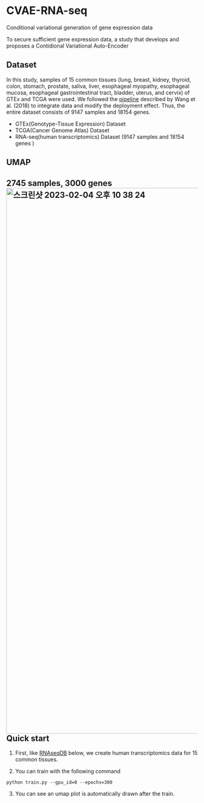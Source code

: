 # CVAE-RNA-seq
Conditional variational generation of gene expression data

To secure sufficient gene expression data, a study that develops and proposes a Contidional Variational Auto-Encoder 

Dataset
----------
In this study, samples of 15 common tissues (lung, breast, kidney, thyroid, colon, stomach, prostate, saliva, liver, esophageal myopathy, esophageal mucosa, esophageal gastrointestinal tract, bladder, uterus, and cervix) of GTEx and TCGA were used. We followed the [pipeline](https://github.com/mskcc/RNAseqDB) described by Wang et al. (2018) to integrate data and modify the deployment effect. Thus, the entire dataset consists of 9147 samples and 18154 genes.
- GTEx(Genotype-Tissue Expression) Dataset
- TCGA(Cancer Genome Atlas) Dataset
- RNA-seq(human transcriptomics) Dataset (9147 samples and 18154 genes )

UMAP
----------
2745 samples, 3000 genes
<img width="1433" alt="스크린샷 2023-02-04 오후 10 38 24" src="https://user-images.githubusercontent.com/69189272/216770798-acfb75a2-5e86-4be8-9930-a032d2bafd3f.png">
Quick start
----------

1. First, like  [RNAseqDB](https://github.com/mskcc/RNAseqDB) below, we create human transcriptomics data for 15 common tissues.

2. You can train with the following command
```
python train.py --gpu_id=0 --epochs=300 
```
3. You can see an umap plot is automatically drawn after the train.
